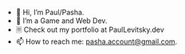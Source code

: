 - 👋 Hi, I’m Paul/Pasha.
- 👀 I’m a Game and Web Dev.
- 🗏  Check out my portfolio at PaulLevitsky.dev
- 📫 How to reach me: pasha.account@gmail.com.



